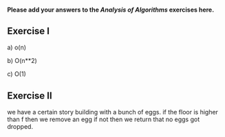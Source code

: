 #### Please add your answers to the ***Analysis of  Algorithms*** exercises here.

## Exercise I

a) o(n)


b) O(n**2)


c) O(1)

## Exercise II

we have a certain story building with a bunch of eggs.
if the floor is higher than f then we remove an egg if not then we return that no eggs got dropped.
